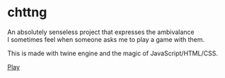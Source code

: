 chttng
======

An absolutely senseless project that expresses the ambivalance<br>
I sometimes feel when someone asks me to play a game with them.

This is made with twine engine and the magic of JavaScript/HTML/CSS.

[Play](http://kaira.one/chttng)
